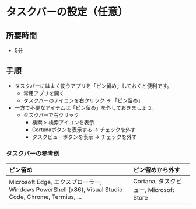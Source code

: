 # タスクバーの設定（任意）

## 所要時間

- 5分

## 手順

- タスクバーにはよく使うアプリを「ピン留め」しておくと便利です。
  - 常用アプリを開く
  - タスクバーのアイコンを右クリック → 「ピン留め」
- 一方で不要なアイテムは「ピン留め」を外しておきましょう。
  - タスクバーで右クリック
    - 検索 > 検索アイコンを表示
    - Cortanaボタンを表示する → チェックを外す
    - タスクビューボタンを表示 → チェックを外す

### タスクバーの参考例

|ピン留め|ピン留めから外す|
|:---|:---|
|Microsoft Edge, エクスプローラー, Windows PowerShell (x86), Visual Studio Code, Chrome, Termius, ...|Cortana, タスクビュー, Microsoft Store|
